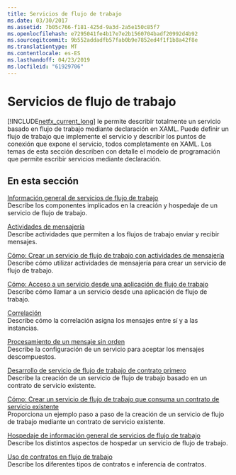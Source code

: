 ```yaml
---
title: Servicios de flujo de trabajo
ms.date: 03/30/2017
ms.assetid: 7b05c766-f181-425d-9a3d-2a5e150c85f7
ms.openlocfilehash: e7295041fe4b17e7e2b1560704badf20992d4b92
ms.sourcegitcommit: 9b552addadfb57fab0b9e7852ed4f1f1b8a42f8e
ms.translationtype: MT
ms.contentlocale: es-ES
ms.lasthandoff: 04/23/2019
ms.locfileid: "61929706"
---
```

# <a name="workflow-services"></a>Servicios de flujo de trabajo
[!INCLUDE[netfx_current_long](../../../../includes/netfx-current-long-md.md)] le permite describir totalmente un servicio basado en flujo de trabajo mediante declaración en XAML. Puede definir un flujo de trabajo que implemente el servicio y describir los puntos de conexión que expone el servicio, todos completamente en XAML. Los temas de esta sección describen con detalle el modelo de programación que permite escribir servicios mediante declaración.  
  
## <a name="in-this-section"></a>En esta sección  
 [Información general de servicios de flujo de trabajo](../../../../docs/framework/wcf/feature-details/workflow-services-overview.md)  
 Describe los componentes implicados en la creación y hospedaje de un servicio de flujo de trabajo.  
  
 [Actividades de mensajería](../../../../docs/framework/wcf/feature-details/messaging-activities.md)  
 Describe actividades que permiten a los flujos de trabajo enviar y recibir mensajes.  
  
 [Cómo: Crear un servicio de flujo de trabajo con actividades de mensajería](../../../../docs/framework/wcf/feature-details/how-to-create-a-workflow-service-with-messaging-activities.md)  
 Describe cómo utilizar actividades de mensajería para crear un servicio de flujo de trabajo.  
  
 [Cómo: Acceso a un servicio desde una aplicación de flujo de trabajo](../../../../docs/framework/wcf/feature-details/how-to-access-a-service-from-a-workflow-application.md)  
 Describe cómo llamar a un servicio desde una aplicación de flujo de trabajo.  
  
 [Correlación](../../../../docs/framework/wcf/feature-details/correlation.md)  
 Describe cómo la correlación asigna los mensajes entre sí y a las instancias.  
  
 [Procesamiento de un mensaje sin orden](../../../../docs/framework/wcf/feature-details/out-of-order-message-processing.md)  
 Describe la configuración de un servicio para aceptar los mensajes descompuestos.  
  
 [Desarrollo de servicio de flujo de trabajo de contrato primero](../../../../docs/framework/windows-workflow-foundation/contract-first-workflow-service-development.md)  
 Describe la creación de un servicio de flujo de trabajo basado en un contrato de servicio existente.  
  
 [Cómo: Crear un servicio de flujo de trabajo que consuma un contrato de servicio existente](../../../../docs/framework/windows-workflow-foundation/how-to-create-a-workflow-service-that-consumes-an-existing-service-contract.md)  
 Proporciona un ejemplo paso a paso de la creación de un servicio de flujo de trabajo mediante un contrato de servicio existente.  
  
 [Hospedaje de información general de servicios de flujo de trabajo](../../../../docs/framework/wcf/feature-details/hosting-workflow-services-overview.md)  
 Describe los distintos aspectos de hospedar un servicio de flujo de trabajo.  
  
 [Uso de contratos en flujo de trabajo](../../../../docs/framework/wcf/feature-details/using-contracts-in-workflow.md)  
 Describe los diferentes tipos de contratos e inferencia de contratos.
